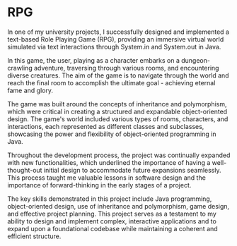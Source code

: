 # RPG

In one of my university projects, I successfully designed and implemented a text-based Role Playing Game (RPG), providing an immersive virtual world simulated via text interactions through System.in and System.out in Java.

In this game, the user, playing as a character embarks on a dungeon-crawling adventure, traversing through various rooms, and encountering diverse creatures. The aim of the game is to navigate through the world and reach the final room to accomplish the ultimate goal - achieving eternal fame and glory.

The game was built around the concepts of inheritance and polymorphism, which were critical in creating a structured and expandable object-oriented design. The game's world included various types of rooms, characters, and interactions, each represented as different classes and subclasses, showcasing the power and flexibility of object-oriented programming in Java.

Throughout the development process, the project was continually expanded with new functionalities, which underlined the importance of having a well-thought-out initial design to accommodate future expansions seamlessly. This process taught me valuable lessons in software design and the importance of forward-thinking in the early stages of a project.

The key skills demonstrated in this project include Java programming, object-oriented design, use of inheritance and polymorphism, game design, and effective project planning. This project serves as a testament to my ability to design and implement complex, interactive applications and to expand upon a foundational codebase while maintaining a coherent and efficient structure.

